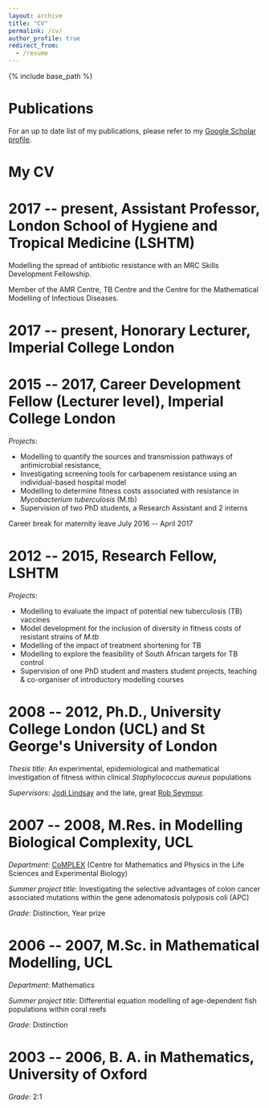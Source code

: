 ```yaml
---
layout: archive
title: "CV"
permalink: /cv/
author_profile: true
redirect_from:
  - /resume
---
```


{% include base_path %}

Publications
======

For an up to date list of my publications, please refer to my 
[Google Scholar profile](https://scholar.google.co.uk/citations?hl=en&user=pBZCLwEAAAAJ&view_op=list_works&sortby=pubdate).


My CV
======

2017 -- present, Assistant Professor, London School of Hygiene and Tropical Medicine (LSHTM)
=

Modelling the spread of antibiotic resistance with an MRC Skills Development Fellowship.

Member of the AMR Centre, TB Centre and the Centre for the Mathematical Modelling of 
Infectious Diseases.

2017 --  present, Honorary Lecturer, Imperial College London
=

2015 -- 2017, Career Development Fellow (Lecturer level), Imperial College London 
=

*Projects*:
* Modelling to quantify the sources and transmission pathways of antimicrobial resistance, 
* Investigating screening tools for carbapenem resistance using an individual-based hospital model
* Modelling to determine fitness costs associated with resistance in *Mycobacterium tuberculosis* (M.tb)
* Supervision of two PhD students, a Research Assistant and 2 interns

Career break for maternity leave July 2016 -- April 2017

    
2012 -- 2015, Research Fellow, LSHTM
=

*Projects*:
* Modelling to evaluate the impact of potential new tuberculosis (TB) vaccines
* Model development for the inclusion of diversity in fitness costs of resistant strains of *M.tb*
* Modelling of the impact of treatment shortening for TB
* Modelling to explore the feasibility of South African targets for TB control
* Supervision of one PhD student and masters student projects, teaching & co-organiser of introductory modelling courses
    
2008 -- 2012, Ph.D., University College London (UCL) and St George's University of London
=

*Thesis title*: An experimental, epidemiological and mathematical investigation of fitness within clinical *Staphylococcus aureus* populations

*Supervisors*: [Jodi Lindsay](https://www.sgul.ac.uk/research-profiles-a-z/jodi-lindsay) and the late, great [Rob Seymour](https://www.theguardian.com/science/2012/aug/23/robert-seymour-obituary).
    
2007 -- 2008, M.Res. in Modelling Biological Complexity, UCL
=

*Department*: [CoMPLEX](http://www.ucl.ac.uk/complex) (Centre for Mathematics and Physics in the Life Sciences and Experimental Biology)

*Summer project title*: Investigating the selective advantages of colon cancer associated mutations within the gene adenomatosis polyposis coli (APC)

*Grade*: Distinction, Year prize

2006 -- 2007, M.Sc. in Mathematical Modelling, UCL
=

*Department*:    Mathematics 

*Summer project title*: Differential equation modelling of age-dependent fish populations within coral reefs

*Grade*: Distinction


2003 -- 2006, B. A. in Mathematics, University of Oxford
=

*Grade*: 2:1
